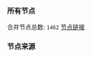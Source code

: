 ### 所有节点
合并节点总数: `1462`
[节点链接](https://raw.githubusercontent.com/rzhy1/11/master/sub/sub_merge_base64.txt)

### 节点来源
